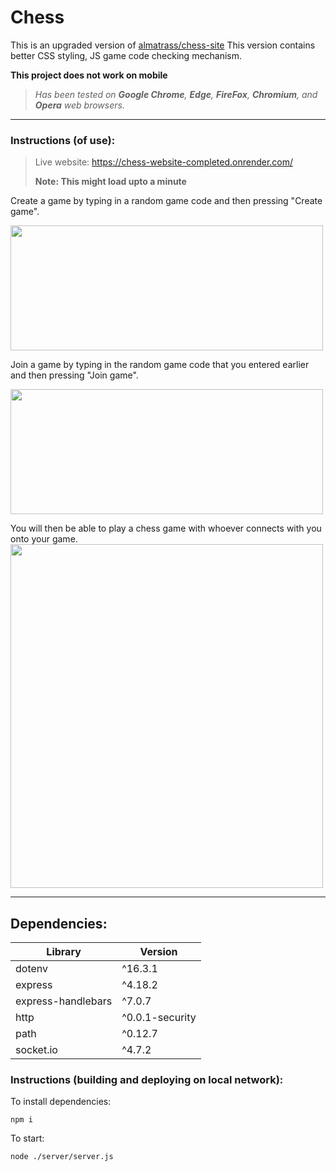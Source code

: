 # Chess
This is an upgraded version of [almatrass/chess-site](https://github.com/almatrass/chess-site)
This version contains better CSS styling, JS game code checking mechanism.

**This project does not work on mobile**

> *Has been tested on **Google Chrome**, **Edge**, **FireFox**, **Chromium**, and **Opera** web browsers.*

<hr>

### Instructions (of use): 

> Live website: https://chess-website-completed.onrender.com/
> 
> **Note: This might load upto a minute**

Create a game by typing in a random game code and then pressing "Create game".

<img src="https://github.com/marsianjohncarter/Chess/assets/116607327/0efccd5f-902c-4189-a5c6-5e57de7a500c" width="500" height="200">

Join a game by typing in the random game code that you entered earlier and then pressing "Join game".

<img src="https://github.com/marsianjohncarter/Chess/assets/116607327/013506ec-bfeb-4c55-8635-b467e08a94d8" width="500" height="200">


You will then be able to play a chess game with whoever connects with you onto your game.
<img src="https://github.com/marsianjohncarter/Chess/assets/116607327/bd160133-6e9b-4b57-98b3-2b7783ae8bb1" width="500" height="550">
<hr>

## Dependencies:

|      Library      |    Version     |
|-------------------|----------------|
|dotenv             | ^16.3.1        |
|express            | ^4.18.2        |
|express-handlebars | ^7.0.7         |
|http               | ^0.0.1-security|
|path               | ^0.12.7        |
|socket.io          | ^4.7.2         |


### Instructions (building and deploying on local network):

To install dependencies:

```
npm i
```

To start:

```
node ./server/server.js
```